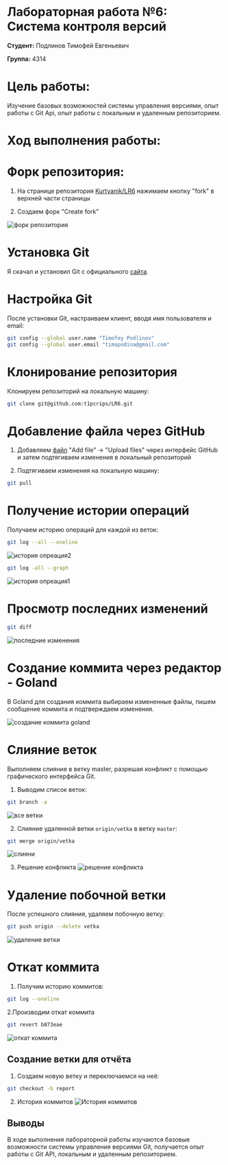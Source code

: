# Лабораторная работа №6: Система контроля версий

**Студент:** Подлинов Тимофей Евгеньевич

**Группа:** 4314

# Цель работы:
Изучение базовых возможностей системы управления версиями, опыт работы с Git Api, опыт работы с 
локальным и удаленным репозиторием.

# Ход выполнения работы:

# Форк репозитория:
1. На странице репозитория [Kurtyanik/LR6](https://github.com/Kurtyanik/LR6) нажимаем кнопку "fork" в верхней части страницы

2. Создаем форк "Create fork"

![форк репозитория](assets/create_fork.png)

# Установка Git
Я скачал и установил Git с официального [сайта](git-scm.com).

# Настройка Git
После установки Git, настраиваем клиент, вводя имя пользователя и email:

```bash
git config --global user.name "Timofey Podlinov"
git config --global user.email "timapodina@gmail.com"
```

# Клонирование репозитория
Клонируем репозиторий на локальную машину:
```bash
git clone git@github.com:t1pcrips/LR6.git
```
# Добавление файла через GitHub
1. Добавляем [файл](assets/create_fork.png) "Add file" -> "Upload files" через интерфейс GitHub и затем подтягиваем изменения в локальный репозиторий

2. Подтягиваем изменения на локальную машину:
```bash
git pull
```

# Получение истории операций
Получаем историю операций для каждой из веток:

```bash
git log --all --oneline
```
![история опреация2](assets/check_log2.png)

```bash
git log -all --graph
```
![история опреация1](assets/check_log.png)

# Просмотр последних изменений
```bash
git diff
```
![поcледние изменения](assets/check_diff.png)

# Создание коммита через редактор - Goland
В Goland для создания коммита выбираем измененные файлы, пишем сообщение коммита и подтверждаем изменения.

![создание коммита goland](assets/goland.png)

# Слияние веток
Выполняем слияние в ветку master, разрешая конфликт с помощью графического интерфейса Git.
1. Выводим список веток:
```bash
git branch -a
```
![все ветки](assets/vetki.png)

2. Слияние удаленной ветки `origin/vetka` в ветку `master`:
```bash
git merge origin/vetka
```
![cлияни](assets/konflikt.png)

3. Решение конфликта 
![решение конфликта](assets/result_konflikt.png)

# Удаление побочной ветки
После успешного слияния, удаляем побочную ветку:
```bash
git push origin --delete vetka
```

![удаление ветки](assets/delete_vetka.png)

# Откат коммита 
1. Получим историю коммитов: 
```bash 
git log --oneline 
``` 
2.Производим откат коммита 
```bash 
git revert b873eae 
``` 
![откат коммита](assets/revert_commit.png)

## Создание ветки для отчёта
1. Создаем новую ветку и переключаемся на неё:
```bash
git checkout -b report
```
2. История коммитов
![История коммитов](assets/result_log.png)

## Выводы
В ходе выполнения лабораторной работы изучаются базовые возможности системы управления версиями Git, получается опыт работы с Git API, локальным и удаленным репозиторием.